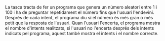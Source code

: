 La tasca tracta de fer un programa que genera un número aleatori entre 1 i 100 i ha de preguntar repetidament el número fins que l'usuari l'endevini. Després de cada intent, el programa diu si el número és més gran o més petit que la resposta de l'usuari. Quan l'usuari l'encerta, el programa mostra el nombre d'intents realitzats, si l'usuari no l'encerta després dels intents indicats pel programa, aquest també mostra el intents i el nombre correcte.
